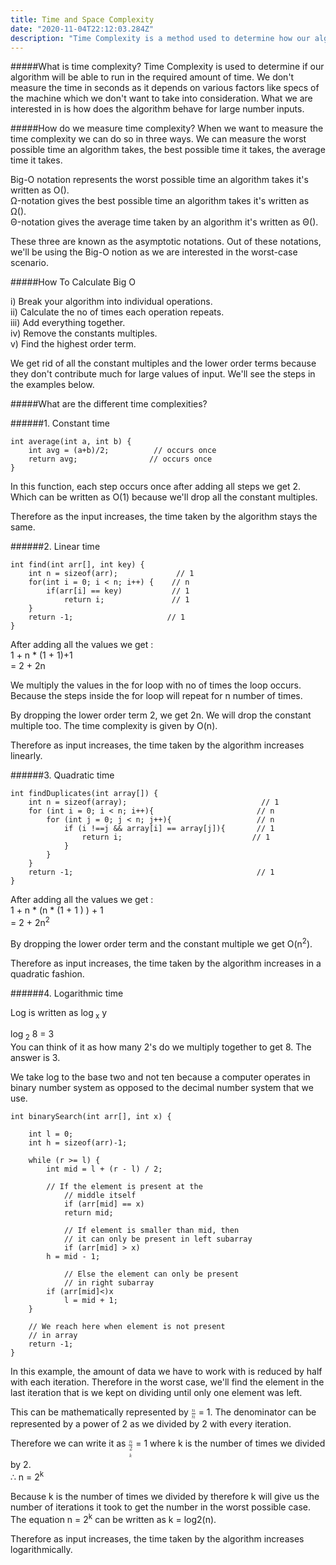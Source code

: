 ```yaml
---
title: Time and Space Complexity
date: "2020-11-04T22:12:03.284Z"
description: "Time Complexity is a method used to determine how our algorithm scales that is will our algorithm be able to run in the required amount of time. We don't measure the time in seconds as it depends"
---
```


#####What is time complexity?
Time Complexity is used to determine if our algorithm will be able to run in the required amount of time. We don't measure the time in seconds as it depends on various factors like specs of the machine which we don't want to take into consideration. What we are interested in is how does the algorithm behave for large number inputs.

#####How do we measure time complexity?
When we want to measure the time complexity we can do so in three ways. We can measure the worst possible time an algorithm takes, the best possible time it takes, the average time it takes.

Big-O notation represents the worst possible time an algorithm takes it's written as O().\
Ω-notation gives the best possible time an algorithm takes it's written as Ω().\
Θ-notation gives the average time taken by an algorithm it's written as Θ().

These three are known as the asymptotic notations. Out of these notations, we'll be using the Big-O notion as we are interested in the worst-case scenario.

#####How To Calculate Big O

i\) Break your algorithm into individual operations.\
ii\) Calculate the no of times each operation repeats.\
iii\) Add everything together.\
iv\) Remove the constants multiples.\
v\) Find the highest order term.

We get rid of all the constant multiples and the lower order terms because they don't contribute much for large values of input. We'll see the steps in the examples below.

#####What are the different time complexities?

######1. Constant time

```
int average(int a, int b) {
    int avg = (a+b)/2;          // occurs once
    return avg;                // occurs once
}
```

In this function, each step occurs once after adding all steps we get 2. Which can be written as O(1) because we'll drop all the constant multiples.

Therefore as the input increases, the time taken by the algorithm stays the same.

######2. Linear time

```
int find(int arr[], int key) {
    int n = sizeof(arr);             // 1
    for(int i = 0; i < n; i++) {    // n
        if(arr[i] == key)           // 1
            return i;               // 1
    }
    return -1;                     // 1
}
```

After adding all the values we get :\
1 + n \* (1 + 1)+1\
= 2 + 2n

We multiply the values in the for loop with no of times the loop occurs. Because the steps inside the for loop will repeat for n number of times.

By dropping the lower order term 2, we get 2n. We will drop the constant multiple too. The time complexity is given by O(n).

Therefore as input increases, the time taken by the algorithm increases linearly.

######3. Quadratic time

```
int findDuplicates(int array[]) {
    int n = sizeof(array);                              // 1
    for (int i = 0; i < n; i++){                       // n
        for (int j = 0; j < n; j++){                   // n
            if (i !==j && array[i] == array[j]){       // 1
                return i;                             // 1
            }
        }
    }
    return -1;                                         // 1
}
```

After adding all the values we get :\
1 + n \* (n \* (1 + 1 ) ) + 1\
= 2 + 2n<sup>2</sup>

By dropping the lower order term and the constant multiple we get O(n<sup>2</sup>).

Therefore as input increases, the time taken by the algorithm increases in a quadratic fashion.

######4. Logarithmic time

Log is written as log<sub> x</sub> y

log<sub> 2</sub> 8 = 3\
You can think of it as how many 2's do we multiply together to get 8. The answer is 3.

We take log to the base two and not ten because a computer operates in binary number system as opposed to the decimal number system that we use.

```
int binarySearch(int arr[], int x) {

    int l = 0;
    int h = sizeof(arr)-1;

    while (r >= l) {
        int mid = l + (r - l) / 2;

        // If the element is present at the
            // middle itself
            if (arr[mid] == x)
            return mid;

            // If element is smaller than mid, then
            // it can only be present in left subarray
            if (arr[mid] > x)
        h = mid - 1;

            // Else the element can only be present
            // in right subarray
    	if (arr[mid]<)x
    		l = mid + 1;
    }

    // We reach here when element is not present
    // in array
    return -1;
}
```

In this example, the amount of data we have to work with is reduced by half with each iteration. Therefore in the worst case, we'll find the element in the last iteration that is we kept on dividing until only one element was left.

This can be mathematically represented by <math><mfrac><mi>n</mi><mi>n</mi></mfrac></math> = 1. The denominator can be represented by a power of 2 as we divided by 2 with every iteration.

Therefore we can write it as <math><mfrac><mi>n</mi><mi>2<sup>k</sup></mi></mfrac></math> = 1 where k is the number of times we divided by 2.\
∴ n = 2<sup>k</sup>

Because k is the number of times we divided by therefore k will give us the number of iterations it took to get the number in the worst possible case.\
The equation n = 2<sup>k</sup> can be written as k = log2(n).

Therefore as input increases, the time taken by the algorithm increases logarithmically.
